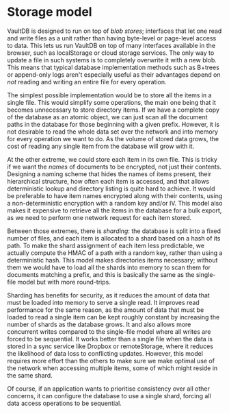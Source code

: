 # Storage model

VaultDB is designed to run on top of _blob stores_; interfaces that let one read
and write files as a unit rather than having byte-level or page-level access to
data. This lets us run VaultDB on top of many interfaces available in the
browser, such as localStorage or cloud storage services. The only way to update
a file in such systems is to completely overwrite it with a new blob. This means
that typical database implementation methods such as B+trees or append-only logs
aren't especially useful as their advantages depend on _not_ reading and writing
an entire file for every operation.

The simplest possible implementation would be to store all the items in a single
file. This would simplify some operations, the main one being that it becomes
unnecessary to store directory items. If we have a complete copy of the database
as an atomic object, we can just scan all the document paths in the database for
those beginning with a given prefix. However, it is not desirable to read the
whole data set over the network and into memory for every operation we want to
do. As the volume of stored data grows, the cost of reading any single item from
the database will grow with it.

At the other extreme, we could store each item in its own file. This is tricky
if we want the _names_ of documents to be encrypted, not just their contents.
Designing a naming scheme that hides the names of items present, their
hierarchical structure, how often each item is accessed, and that allows
deterministic lookup and directory listing is quite hard to achieve. It would be
preferable to have item names encrypted along with their contents, using a
non-deterministic encryption with a random key and/or IV. This model also makes
it expensive to retrieve all the items in the database for a bulk export, as we
need to perform one network request for each item stored.

Between those extremes, there is _sharding_: the database is split into a fixed
number of files, and each item is allocated to a shard based on a hash of its
path. To make the shard assignment of each item less predictable, we actually
compute the HMAC of a path with a random key, rather than using a deterministic
hash. This model makes directories items necessary; without them we would have
to load all the shards into memory to scan them for documents matching a prefix,
and this is basically the same as the single-file model but with more
round-trips.

Sharding has benefits for security, as it reduces the amount of data that must
be loaded into memory to serve a single read. It improves read performance for
the same reason, as the amount of data that must be loaded to read a single item
can be kept roughly constant by increasing the number of shards as the database
grows. It and also allows more concurrent writes compared to the single-file
model where all writes are forced to be sequential. It works better than a
single file when the data is stored in a sync service like Dropbox or
remoteStorage, where it reduces the likelihood of data loss to conflicting
updates. However, this model requires more effort than the others to make sure
we make optimal use of the network when accessing multiple items, some of which
might reside in the same shard.

Of course, if an application wants to prioritise consistency over all other
concerns, it can configure the database to use a single shard, forcing all data
access operations to be sequential.
